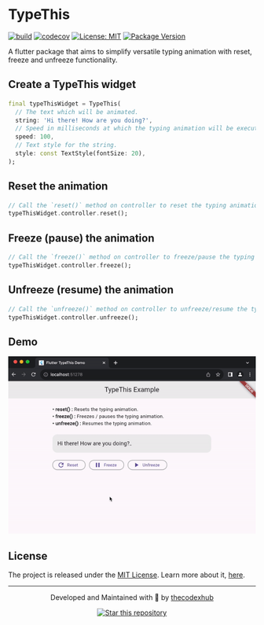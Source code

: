 # TypeThis

[![build](https://github.com/thecodexhub/typethis/actions/workflows/main.yml/badge.svg)](https://github.com/thecodexhub/typethis/actions)
[![codecov](https://codecov.io/gh/thecodexhub/typethis/graph/badge.svg?token=7FY2DF2DS1)](https://codecov.io/gh/thecodexhub/typethis)
[![License: MIT](https://img.shields.io/badge/License-MIT-purple.svg)](https://opensource.org/licenses/MIT)
[![Package Version](https://img.shields.io/pub/v/typethis.svg)](https://pub.dev/packages/typethis)

A flutter package that aims to simplify versatile typing animation with reset, freeze and unfreeze functionality.

## Create a TypeThis widget

```dart
final typeThisWidget = TypeThis(
  // The text which will be animated.
  string: 'Hi there! How are you doing?',
  // Speed in milliseconds at which the typing animation will be executed.
  speed: 100,
  // Text style for the string.
  style: const TextStyle(fontSize: 20),
);
```

## Reset the animation

```dart
// Call the `reset()` method on controller to reset the typing animation.
typeThisWidget.controller.reset();
```

## Freeze (pause) the animation

```dart
// Call the `freeze()` method on controller to freeze/pause the typing animation.
typeThisWidget.controller.freeze();
```

## Unfreeze (resume) the animation

```dart
// Call the `unfreeze()` method on controller to unfreeze/resume the typing animation.
typeThisWidget.controller.unfreeze();
```

## Demo

[![Demo](demo/typethis.gif)](https://github.com/thecodexhub/typethis)

## License

The project is released under the [MIT License](LICENSE). Learn more about it, [here](https://opensource.org/license/mit/).

---

<p align="center">
  <p align="center">
    Developed and Maintained with 💜 by <a href="https://github.com/thecodexhub">thecodexhub</a>
  </p>
  <p align="center">
    <a href="https://github.com/thecodexhub/typethis">
      <img src="https://img.shields.io/github/stars/thecodexhub/typethis?label=%E2%AD%90%20Star%20this%20repository&color=%23FFBF00" alt="Star this repository">
    </a>
  </p>
</p>
